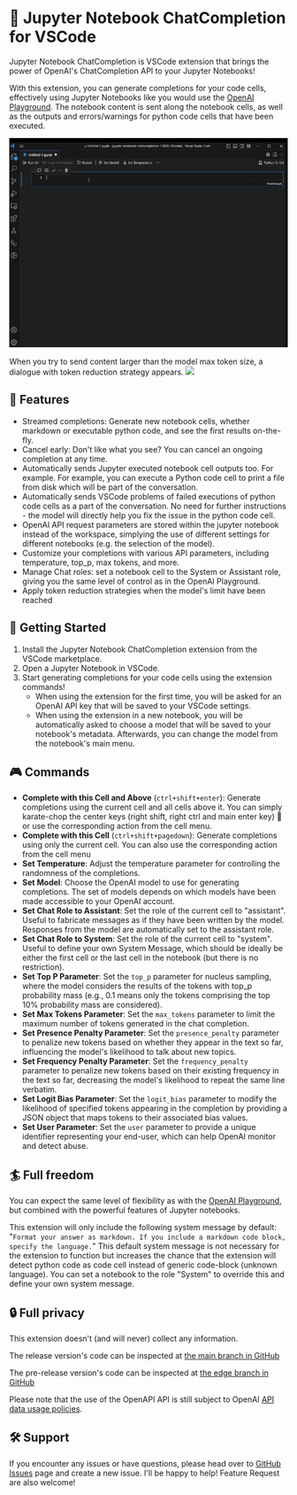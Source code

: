 # 💬 Jupyter Notebook ChatCompletion for VSCode
Jupyter Notebook ChatCompletion is VSCode extension that brings the power of OpenAI's ChatCompletion API to your Jupyter Notebooks!

With this extension, you can generate completions for your code cells, effectively using Jupyter Notebooks like you would use the [OpenAI Playground](https://platform.openai.com/playground). The notebook content is sent along the notebook cells, as well as the outputs and errors/warnings for python code cells that have been executed.

![](https://github.com/iterativecloud/jupyter-notebook-chatcompletion/blob/main/demo.gif?raw=true)

When you try to send content larger than the model max token size, a dialogue with token reduction strategy appears.
![](https://github.com/iterativecloud/jupyter-notebook-chatcompletion/blob/main/demo2.gif?raw=true)

## 🌟 Features 
- Streamed completions: Generate new notebook cells, whether markdown or executable python code, and see the first results on-the-fly.
- Cancel early: Don't like what you see? You can cancel an ongoing completion at any time.
- Automatically sends Jupyter executed notebook cell outputs too. For example. For example, you can execute a Python code cell to print a file from disk which will be part of the conversation.
- Automatically sends VSCode problems of failed executions of python code cells as a part of the conversation. No need for further instructions - the model will directly help you fix the issue in the python code cell.
- OpenAI API request parameters are stored within the jupyter notebook instead of the workspace, simplying the use of different settings for different notebooks (e.g. the selection of the model).
- Customize your completions with various API parameters, including temperature, top_p, max tokens, and more.
- Manage Chat roles: set a notebook cell to the  System or Assistant role, giving you the same level of control as in the OpenAI Playground.
- Apply token reduction strategies when the model's limit have been reached
## 🚀 Getting Started 
1. Install the Jupyter Notebook ChatCompletion extension from the VSCode marketplace.
2. Open a Jupyter Notebook in VSCode.
3. Start generating completions for your code cells using the extension commands!
    - When using the extension for the first time, you will be asked for an OpenAI API key that will be saved to your VSCode settings.
    - When using the extension in a new notebook, you will be automatically asked to choose a model that will be saved to your notebook's metadata. Afterwards, you can change the model from the notebook's main menu.
## 🎮 Commands 
- **Complete with this Cell and Above** (`ctrl+shift+enter`): Generate completions using the current cell and all cells above it. You can simply karate-chop the center keys (right shift, right ctrl and main enter key) 🥋 or use the corresponding action from the cell menu.
- **Complete with this Cell** (`ctrl+shift+pagedown`): Generate completions using only the current cell. You can also use the corresponding action from the cell menu
- **Set Temperature**: Adjust the temperature parameter for controlling the randomness of the completions.
- **Set Model**: Choose the OpenAI model to use for generating completions. The set of models depends on which models have been made accessible to your OpenAI account.
- **Set Chat Role to Assistant**: Set the role of the current cell to "assistant". Useful to fabricate messages as if they have been written by the model. Responses from the model are automatically set to the assistant role.
- **Set Chat Role to System**: Set the role of the current cell to "system". Useful to define your own System Message, which should be ideally be either the first cell or the last cell in the notebook (but there is no restriction).
- **Set Top P Parameter**: Set the `top_p` parameter for nucleus sampling, where the model considers the results of the tokens with top_p probability mass (e.g., 0.1 means only the tokens comprising the top 10% probability mass are considered).
- **Set Max Tokens Parameter**: Set the `max_tokens` parameter to limit the maximum number of tokens generated in the chat completion.
- **Set Presence Penalty Parameter**: Set the `presence_penalty` parameter to penalize new tokens based on whether they appear in the text so far, influencing the model's likelihood to talk about new topics.
- **Set Frequency Penalty Parameter**: Set the `frequency_penalty` parameter to penalize new tokens based on their existing frequency in the text so far, decreasing the model's likelihood to repeat the same line verbatim.
- **Set Logit Bias Parameter**: Set the `logit_bias` parameter to modify the likelihood of specified tokens appearing in the completion by providing a JSON object that maps tokens to their associated bias values.
- **Set User Parameter**: Set the `user` parameter to provide a unique identifier representing your end-user, which can help OpenAI monitor and detect abuse.
## 🏄 Full freedom
You can  expect the same level of flexibility as with the [OpenAI Playground](https://platform.openai.com/playground), but combined with the powerful features of Jupyter notebooks.

This extension will only include the following system message by default: 
"```Format your answer as markdown. If you include a markdown code block, specify the language.```"
This default system message is not necessary for the extension to function but increases the chance that the extension will detect python code as code cell instead of generic code-block (unknown language). You can set a notebook to the role "System" to override this and define your own system message.

## 🔒 Full privacy
This extension doesn't (and will never) collect any information.

The release version's code can be inspected at [the main branch in GitHub](https://github.com/iterativecloud/jupyter-notebook-chatcompletion/tree/main)

The pre-release version's code can be inspected at [the edge branch in GitHub](https://github.com/iterativecloud/jupyter-notebook-chatcompletion/tree/edge)

Please note that the use of the OpenAPI API is still subject to OpenAI [API data usage policies](https://openai.com/policies/api-data-usage-policies).
## 🛠 Support
If you encounter any issues or have questions, please head over to [GitHub Issues](https://github.com/iterativecloud/jupyter-notebook-chatcompletion/issues/new) page and create a new issue. I'll be happy to help!
Feature Request are also welcome!
